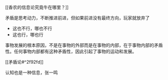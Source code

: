 [[香农的信息论究竟牛在哪里？]]

矛盾是思考动力，不断推进前进，但如果前进没有最终方向，玩家就放弃了
- 这也不行，哪也不行
- 这也行，哪也行

事物发展的根本原因，不是在事物的外部而是在事物的内部，在于事物内部的矛盾性。任何事物内部都有这种矛盾性，因此引起了事物的运动和发展。

[[矛盾论#^2f92fd]]

认知也是一种信息，张一鸣